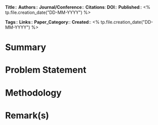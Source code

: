 **Title**:: 
**Authors**::
**Journal/Conference**:: 
**Citations**:
**DOI**::
**Published**:: <% tp.file.creation_date("DD-MM-YYYY") %>

**Tags**::
**Links**::
**Paper_Category**::
**Created**:: <% tp.file.creation_date("DD-MM-YYYY") %>

# Summary

# Problem Statement

# Methodology

# Remark(s)

